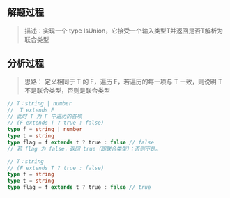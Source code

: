 ## 解题过程

> 描述：实现一个 type IsUnion，它接受一个输入类型T并返回是否T解析为联合类型

## 分析过程

> 思路： 定义相同于 T 的 F，遍历 F，若遍历的每一项与 T 一致，则说明 T 不是联合类型，否则是联合类型

```ts
// T：string | number
//  T extends F
// 此时 T 为 F 中遍历的各项
// (F extends T ? true : false)
type f = string | number
type t = string
type flag = f extends t ? true : false // false
// 若 flag 为 false，返回 true（即联合类型）；否则不是。

// T：string
// (F extends T ? true : false)
type f = string
type t = string
type flag = f extends t ? true : false // true
```
